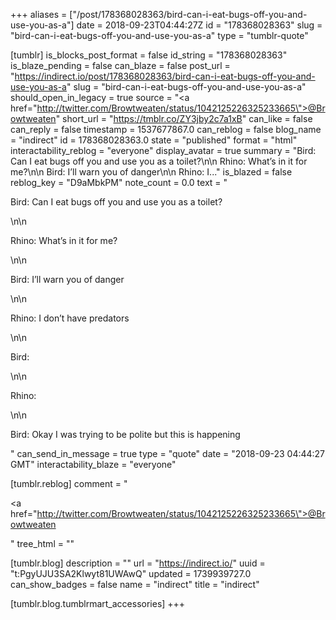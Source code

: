 +++
aliases = ["/post/178368028363/bird-can-i-eat-bugs-off-you-and-use-you-as-a"]
date = 2018-09-23T04:44:27Z
id = "178368028363"
slug = "bird-can-i-eat-bugs-off-you-and-use-you-as-a"
type = "tumblr-quote"

[tumblr]
is_blocks_post_format = false
id_string = "178368028363"
is_blaze_pending = false
can_blaze = false
post_url = "https://indirect.io/post/178368028363/bird-can-i-eat-bugs-off-you-and-use-you-as-a"
slug = "bird-can-i-eat-bugs-off-you-and-use-you-as-a"
should_open_in_legacy = true
source = "<a href=\"http://twitter.com/Browtweaten/status/1042125226325233665\">@Browtweaten</a>"
short_url = "https://tmblr.co/ZY3jby2c7a1xB"
can_like = false
can_reply = false
timestamp = 1537677867.0
can_reblog = false
blog_name = "indirect"
id = 178368028363.0
state = "published"
format = "html"
interactability_reblog = "everyone"
display_avatar = true
summary = "Bird: Can I eat bugs off you and use you as a toilet?\n\n Rhino: What’s in it for me?\n\n Bird: I’ll warn you of danger\n\n Rhino: I..."
is_blazed = false
reblog_key = "D9aMbkPM"
note_count = 0.0
text = "<p>Bird: Can I eat bugs off you and use you as a toilet?</p>\n\n<p>Rhino: What&rsquo;s in it for me?</p>\n\n<p>Bird: I&rsquo;ll warn you of danger</p>\n\n<p>Rhino: I don&rsquo;t have predators</p>\n\n<p>Bird:</p>\n\n<p>Rhino:</p>\n\n<p>Bird: Okay I was trying to be polite but this is happening</p>"
can_send_in_message = true
type = "quote"
date = "2018-09-23 04:44:27 GMT"
interactability_blaze = "everyone"

[tumblr.reblog]
comment = "<p><a href=\"http://twitter.com/Browtweaten/status/1042125226325233665\">@Browtweaten</a></p>"
tree_html = ""

[tumblr.blog]
description = ""
url = "https://indirect.io/"
uuid = "t:PgyUJU3SA2Klwyt81UWAwQ"
updated = 1739939727.0
can_show_badges = false
name = "indirect"
title = "indirect"

[tumblr.blog.tumblrmart_accessories]
+++
